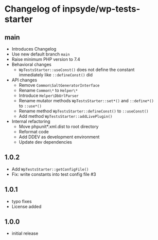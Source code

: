 # Changelog of inpsyde/wp-tests-starter

## main
* Introduces Changelog
* Use new default branch `main`
* Raise minimum PHP version to 7.4
* Behavioral changes
  * `WpTestsStarter::useConst()` does not define the constant immediately like `::defineConst()` did
* API changes
  * Remove `Common\SaltGeneratorInterface`
  * Rename `Common\*` to `Helper\*`
  * Introduce `Helper\DbUrlParser`
  * Rename mutator methods `WpTestsStarter::set*()` and `::define*()` to `::use*()`
  * Rename method `WpTestsStarter::defineConst()` to `::useConst()`
  * Add method `WpTestsStarter::addLivePlugin()`
* Internal refactoring
  * Move phpunit*.xml.dist to root directory
  * Reformat code
  * Add DDEV as development environment
  * Update dev dependencies

## 1.0.2
* Add `WpTestsStarter::getConfigFile()`
* Fix: write constants into test config file #3

## 1.0.1
* typo fixes
* License added

## 1.0.0
* initial release
